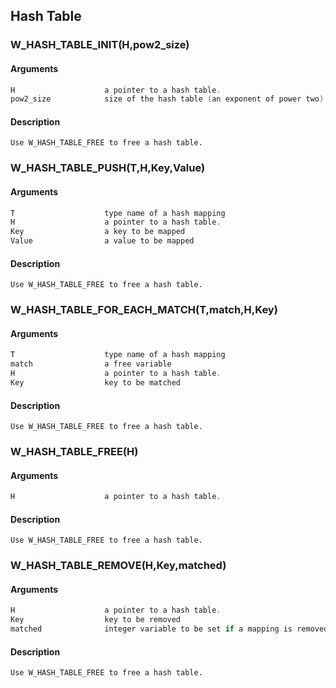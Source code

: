 ## Hash Table
    
### W_HASH_TABLE_INIT(H,pow2_size)
#### Arguments
```C
H                    a pointer to a hash table.
pow2_size            size of the hash table (an exponent of power two)
```
#### Description
    Use W_HASH_TABLE_FREE to free a hash table.
    
### W_HASH_TABLE_PUSH(T,H,Key,Value)
#### Arguments
```C
T                    type name of a hash mapping
H                    a pointer to a hash table.
Key                  a key to be mapped
Value                a value to be mapped
```
#### Description
    Use W_HASH_TABLE_FREE to free a hash table.
    
### W_HASH_TABLE_FOR_EACH_MATCH(T,match,H,Key)
#### Arguments
```C
T                    type name of a hash mapping
match                a free variable
H                    a pointer to a hash table.
Key                  key to be matched
```
#### Description
    Use W_HASH_TABLE_FREE to free a hash table.
    
### W_HASH_TABLE_FREE(H)
#### Arguments
```C
H                    a pointer to a hash table.
```
#### Description
    Use W_HASH_TABLE_FREE to free a hash table.
    
### W_HASH_TABLE_REMOVE(H,Key,matched)
#### Arguments
```C
H                    a pointer to a hash table.
Key                  key to be removed
matched              integer variable to be set if a mapping is removed
```
#### Description
    Use W_HASH_TABLE_FREE to free a hash table.
